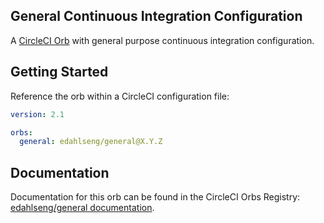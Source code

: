 General Continuous Integration Configuration
--------------------------------------------

A [CircleCI Orb](https://circleci.com/docs/2.0/orb-intro/#section=configuration) with general purpose continuous integration configuration.

Getting Started
---------------

Reference the orb within a CircleCI configuration file:

```yaml
version: 2.1

orbs:
  general: edahlseng/general@X.Y.Z
```

Documentation
-------------

Documentation for this orb can be found in the CircleCI Orbs Registry: [edahlseng/general documentation](https://circleci.com/orbs/registry/orb/edahlseng/general).
